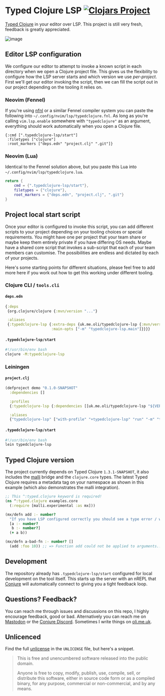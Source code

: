 # Typed Clojure LSP [![Clojars Project](https://img.shields.io/clojars/v/uk.me.oli/typedclojure-lsp.svg)](https://clojars.org/uk.me.oli/typedclojure-lsp)

[Typed Clojure](https://github.com/typedclojure/typedclojure) in your editor over LSP. This project is still very fresh, feedback is greatly appreciated.

![image](https://github.com/user-attachments/assets/7ed4cfd3-8c5a-4b01-a456-6c186c1ee094)

## Editor LSP configuration

We configure our editor to attempt to invoke a known script in each directory when we open a Clojure project file. This gives us the flexibility to configure how the LSP server starts and which version we use _per-project_. First we'll get our editor invoking the script, then we can fill the script out in our project depending on the tooling it relies on.

### Neovim (Fennel)

If you're using [nfnl](https://github.com/Olical/nfnl) or a similar Fennel compiler system you can paste the following into `~/.config/nvim/lsp/typedclojure.fnl`. As long as you're calling `vim.lsp.enable` somewhere with `"typedclojure"` as an argument, everything should work automatically when you open a Clojure file.

```fennel
{:cmd [".typedclojure-lsp/start"]
 :filetypes ["clojure"]
 :root_markers ["deps.edn" "project.clj" ".git"]}
```

### Neovim (Lua)

Identical to the Fennel solution above, but you paste this Lua into `~/.config/nvim/lsp/typedclojure.lua`.

```lua
return {
    cmd = {".typedclojure-lsp/start"},
    filetypes = {"clojure"},
    root_markers = {"deps.edn", "project.clj", ".git"}
}
```

## Project local start script

Once your editor is configured to invoke this script, you can add different scripts to your project depending on your tooling choices or special requirements. You might have one per project that your team share or maybe keep them entirely private if you have differing OS needs. Maybe have a shared core script that invokes a sub-script that each of your team members can customise. The possibilities are endless and dictated by each of your projects.

Here's some starting points for different situations, please feel free to add more here if you work out how to get this working under different tooling.

### Clojure CLI / `tools.cli`

#### `deps.edn`

```clojure
{:deps
 {org.clojure/clojure {:mvn/version "..."}

 :aliases
 {:typedclojure-lsp {:extra-deps {uk.me.oli/typedclojure-lsp {:mvn/version "${VERSION (see clojars badge)}"}}
                     :main-opts ["-m" "typedclojure-lsp.main"]}}}}
```

#### `.typedclojure-lsp/start`

```bash
#!/usr/bin/env bash
clojure -M:typedclojure-lsp
```

### Leiningen

#### `project.clj`

```clojure
(defproject demo "0.1.0-SNAPSHOT"
  :dependencies []

  :profiles
  {:typedclojure-lsp {:dependencies [[uk.me.oli/typedclojure-lsp "${VERSION (see clojars badge)}"]]}}

  :aliases
  {"typedclojure-lsp" ["with-profile" "+typedclojure-lsp" "run" "-m" "typedclojure-lsp.main"]})
```

#### `.typedclojure-lsp/start`

```bash
#!/usr/bin/env bash
lein typedclojure-lsp
```

## Typed Clojure version

The project currently depends on Typed Clojure `1.3.1-SNAPSHOT`, it also includes the [malli](https://github.com/metosin/malli) bridge and the `clojure.core` types. The latest Typed Clojure requires a metadata tag on your namespace as shown in this example (which also demonstrates the malli integration).

```clojure
;; This ^:typed.clojure keyword is required!
(ns ^:typed.clojure examples.core
  (:require [malli.experimental :as mx]))

(mx/defn add :- number?
  "If you have LSP configured correctly you should see a type error / warning if you try to type (add :foo 10) inside this buffer."
  [a :- number?
   b :- number?]
  (+ a b))

(mx/defn a-bad-fn :- number? []
  (add :foo 10)) ;; => Function add could not be applied to arguments... [would appear in your editor]
```

## Development

The repository already has `.typedclojure-lsp/start` configured for local development on the tool itself. This starts up the server with an nREPL that [Conjure](https://github.com/Olical/conjure) will automatically connect to giving you a tight feedback loop.

## Questions? Feedback?

You can reach me through issues and discussions on this repo, I highly encourage feedback, good or bad. Alternatively you can reach me on [Mastodon](https://mastodon.social/@Olical) or the [Conjure Discord](https://discord.gg/wXAMr8F). Sometimes I write things on [oli.me.uk](https://discord.gg/wXAMr8F).

## Unlicenced

Find the full [unlicense](http://unlicense.org/) in the `UNLICENSE` file, but here's a snippet.

> This is free and unencumbered software released into the public domain.
>
> Anyone is free to copy, modify, publish, use, compile, sell, or distribute this software, either in source code form or as a compiled binary, for any purpose, commercial or non-commercial, and by any means.
